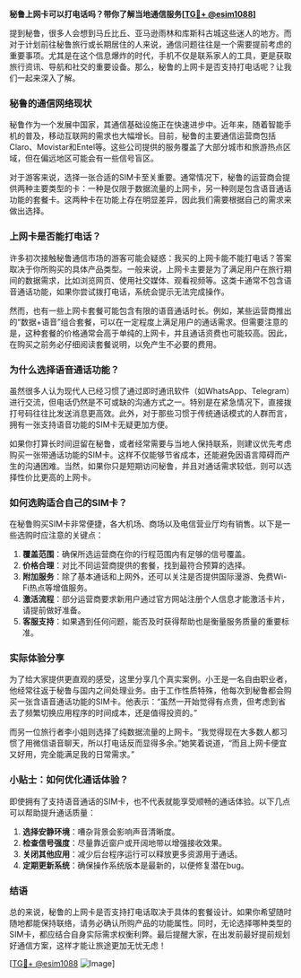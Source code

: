 **秘鲁上网卡可以打电话吗？带你了解当地通信服务[[TG💪+ @esim1088](https://t.me/s/esim1088)]**

提到秘鲁，很多人会想到马丘比丘、亚马逊雨林和库斯科古城这些迷人的地方。而对于计划前往秘鲁旅行或长期居住的人来说，通信问题往往是一个需要提前考虑的重要事项。尤其是在这个信息爆炸的时代，手机不仅是联系家人的工具，更是获取旅行资讯、导航和社交的重要设备。那么，秘鲁的上网卡是否支持打电话呢？让我们一起来深入了解。

### 秘鲁的通信网络现状

秘鲁作为一个发展中国家，其通信基础设施正在快速进步中。近年来，随着智能手机的普及，移动互联网的需求也大幅增长。目前，秘鲁的主要通信运营商包括Claro、Movistar和Entel等。这些公司提供的服务覆盖了大部分城市和旅游热点区域，但在偏远地区可能会有一些信号盲区。

对于游客来说，选择一张合适的SIM卡至关重要。通常情况下，秘鲁的运营商会提供两种主要类型的卡：一种是仅限于数据流量的上网卡，另一种则是包含语音通话功能的套餐卡。这两种卡在功能上存在明显差异，因此我们需要根据自己的需求来做出选择。

### 上网卡是否能打电话？

许多初次接触秘鲁通信市场的游客可能会疑惑：我买的上网卡能不能打电话？答案取决于你所购买的具体产品类型。一般来说，上网卡主要是为了满足用户在旅行期间的数据需求，比如浏览网页、使用社交媒体、观看视频等。这类卡通常不包含语音通话功能，如果你尝试拨打电话，系统会提示无法完成操作。

然而，也有一些上网卡套餐可能包含有限的语音通话时长。例如，某些运营商推出的“数据+语音”组合套餐，可以在一定程度上满足用户的通话需求。但需要注意的是，这种套餐的价格通常会高于单纯的上网卡，并且通话资费也可能较高。因此，在购买之前务必仔细阅读套餐说明，以免产生不必要的费用。

### 为什么选择语音通话功能？

虽然很多人认为现代人已经习惯了通过即时通讯软件（如WhatsApp、Telegram）进行交流，但电话仍然是不可或缺的沟通方式之一。特别是在紧急情况下，直接拨打号码往往比发送消息更高效。此外，对于那些习惯于传统通话模式的人群而言，拥有一张支持语音功能的SIM卡无疑更加方便。

如果你打算长时间逗留在秘鲁，或者经常需要与当地人保持联系，则建议优先考虑购买一张带通话功能的SIM卡。这样不仅能够节省成本，还能避免因语言障碍而产生的沟通困难。当然，如果你只是短期访问秘鲁，并且对通话需求较低，则可以选择性价比更高的上网卡。

### 如何选购适合自己的SIM卡？

在秘鲁购买SIM卡非常便捷，各大机场、商场以及电信营业厅均有销售。以下是一些选购时应注意的关键点：

1. **覆盖范围**：确保所选运营商在你的行程范围内有足够的信号覆盖。
2. **价格合理**：对比不同运营商提供的套餐，找到最符合预算的选择。
3. **附加服务**：除了基本通话和上网外，还可以关注是否提供国际漫游、免费Wi-Fi热点等增值服务。
4. **激活流程**：部分运营商要求新用户通过官方网站注册个人信息才能激活卡片，请提前做好准备。
5. **客服支持**：如果遇到任何问题，能否及时获得帮助也是衡量服务质量的重要标准。

### 实际体验分享

为了给大家提供更直观的感受，这里分享几个真实案例。小王是一名自由职业者，他经常往返于秘鲁与国内之间处理业务。由于工作性质特殊，他每次到秘鲁都会购买一张含语音通话功能的SIM卡。他表示：“虽然一开始觉得有点贵，但考虑到省去了频繁切换应用程序的时间成本，还是值得投资的。”

而另一位旅行者李小姐则选择了纯数据流量的上网卡。“我觉得现在大多数人都习惯了用微信语音聊天，所以打电话反而显得多余。”她笑着说道，“而且上网卡便宜又好用，完全能满足我的日常需求。”

### 小贴士：如何优化通话体验？

即使拥有了支持语音通话的SIM卡，也不代表就能享受顺畅的通话体验。以下几点可以帮助提升通话质量：

1. **选择安静环境**：嘈杂背景会影响声音清晰度。
2. **检查信号强度**：尽量靠近窗户或开阔地带以增强接收效果。
3. **关闭其他应用**：减少后台程序运行可以释放更多资源用于通话。
4. **定期更新系统**：确保操作系统版本是最新的，以便修复潜在bug。

### 结语

总的来说，秘鲁的上网卡是否支持打电话取决于具体的套餐设计。如果你希望随时随地都能保持联络，请务必确认所购产品的功能属性。同时，无论选择哪种类型的SIM卡，都应结合自身实际需求权衡利弊。最后提醒大家，在出发前最好提前规划好通信方案，这样才能让旅途更加无忧无虑！

[[TG💪+ @esim1088](https://t.me/s/esim1088) ![Image](https://i.postimg.cc/4NQfJmqS/Snipaste-2025-05-13-00-14-12.png)]